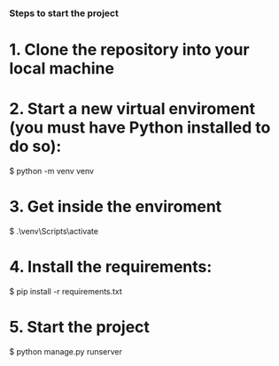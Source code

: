 ### Steps to start the project

# 1. Clone the repository into your local machine

# 2. Start a new virtual enviroment (you must have Python installed to do so):
$ python -m venv venv

# 3. Get inside the enviroment
$ .\venv\Scripts\activate

# 4. Install the requirements:
$ pip install -r requirements.txt

# 5. Start the project
$ python manage.py runserver